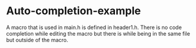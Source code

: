 # Auto-completion-example

A macro that is used in main.h is defined in header1.h.
There is no code completion while editing the macro but there is while being in the same file but outside of the macro.
